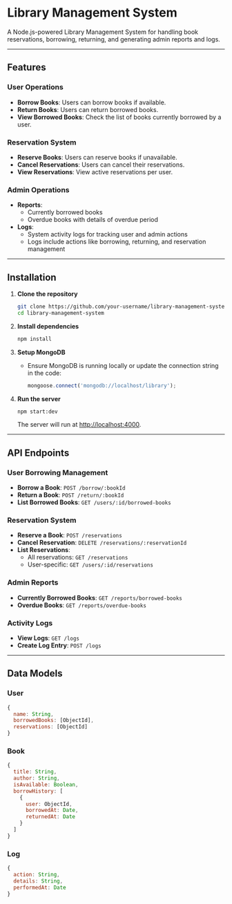 # Library Management System

A Node.js-powered Library Management System for handling book reservations, borrowing, returning, and generating admin reports and logs.

---

## Features

### User Operations
- **Borrow Books**: Users can borrow books if available.
- **Return Books**: Users can return borrowed books.
- **View Borrowed Books**: Check the list of books currently borrowed by a user.

### Reservation System
- **Reserve Books**: Users can reserve books if unavailable.
- **Cancel Reservations**: Users can cancel their reservations.
- **View Reservations**: View active reservations per user.

### Admin Operations
- **Reports**:
  - Currently borrowed books
  - Overdue books with details of overdue period
- **Logs**:
  - System activity logs for tracking user and admin actions
  - Logs include actions like borrowing, returning, and reservation management

---

## Installation

1. **Clone the repository**
   ```bash
   git clone https://github.com/your-username/library-management-system.git
   cd library-management-system
   ```

2. **Install dependencies**
   ```bash
   npm install
   ```

3. **Setup MongoDB**
   - Ensure MongoDB is running locally or update the connection string in the code:
     ```javascript
     mongoose.connect('mongodb://localhost/library');
     ```

4. **Run the server**
   ```bash
   npm start:dev
   ```

   The server will run at [http://localhost:4000](http://localhost:4000).

---

## API Endpoints

### **User Borrowing Management**
- **Borrow a Book**: `POST /borrow/:bookId`
- **Return a Book**: `POST /return/:bookId`
- **List Borrowed Books**: `GET /users/:id/borrowed-books`

### **Reservation System**
- **Reserve a Book**: `POST /reservations`
- **Cancel Reservation**: `DELETE /reservations/:reservationId`
- **List Reservations**:
  - All reservations: `GET /reservations`
  - User-specific: `GET /users/:id/reservations`

### **Admin Reports**
- **Currently Borrowed Books**: `GET /reports/borrowed-books`
- **Overdue Books**: `GET /reports/overdue-books`

### **Activity Logs**
- **View Logs**: `GET /logs`
- **Create Log Entry**: `POST /logs`

---

## Data Models

### **User**
```javascript
{
  name: String,
  borrowedBooks: [ObjectId],
  reservations: [ObjectId]
}
```

### **Book**
```javascript
{
  title: String,
  author: String,
  isAvailable: Boolean,
  borrowHistory: [
    {
      user: ObjectId,
      borrowedAt: Date,
      returnedAt: Date
    }
  ]
}
```

### **Log**
```javascript
{
  action: String,
  details: String,
  performedAt: Date
}
```
